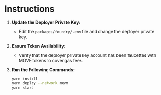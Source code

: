 # Instructions

1. **Update the Deployer Private Key:**
   - Edit the `packages/foundry/.env` file and change the deployer private key.

2. **Ensure Token Availability:**
   - Verify that the deployer private key account has been faucetted with MOVE tokens to cover gas fees.

3. **Run the Following Commands:**
   ```bash
   yarn install
   yarn deploy --network mevm
   yarn start